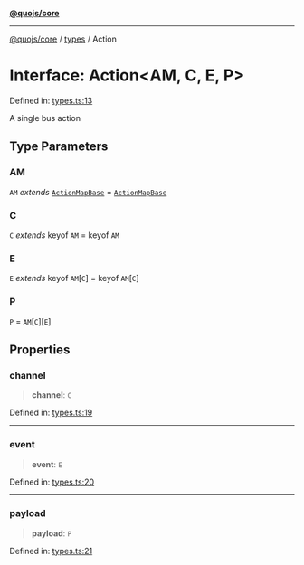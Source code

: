 [**@quojs/core**](../../README.md)

***

[@quojs/core](../../README.md) / [types](../README.md) / Action

# Interface: Action\<AM, C, E, P\>

Defined in: [types.ts:13](https://github.com/quojs/quojs/blob/9e23886b2a0ad7a76f8b24da404b10a06002a0ea/packages/core/src/types.ts#L13)

A single bus action

## Type Parameters

### AM

`AM` *extends* [`ActionMapBase`](../type-aliases/ActionMapBase.md) = [`ActionMapBase`](../type-aliases/ActionMapBase.md)

### C

`C` *extends* keyof `AM` = keyof `AM`

### E

`E` *extends* keyof `AM`\[`C`\] = keyof `AM`\[`C`\]

### P

`P` = `AM`\[`C`\]\[`E`\]

## Properties

### channel

> **channel**: `C`

Defined in: [types.ts:19](https://github.com/quojs/quojs/blob/9e23886b2a0ad7a76f8b24da404b10a06002a0ea/packages/core/src/types.ts#L19)

***

### event

> **event**: `E`

Defined in: [types.ts:20](https://github.com/quojs/quojs/blob/9e23886b2a0ad7a76f8b24da404b10a06002a0ea/packages/core/src/types.ts#L20)

***

### payload

> **payload**: `P`

Defined in: [types.ts:21](https://github.com/quojs/quojs/blob/9e23886b2a0ad7a76f8b24da404b10a06002a0ea/packages/core/src/types.ts#L21)
